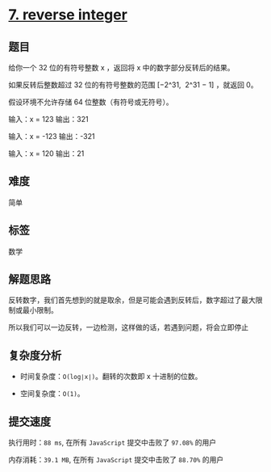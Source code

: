 # [7. reverse integer](https://leetcode-cn.com/problems/reverse-integer/)

## 题目

给你一个 32 位的有符号整数 x ，返回将 x 中的数字部分反转后的结果。

如果反转后整数超过 32 位的有符号整数的范围 [−2^31,  2^31 − 1] ，就返回 0。

假设环境不允许存储 64 位整数（有符号或无符号）。

输入：x = 123
输出：321

输入：x = -123
输出：-321

输入：x = 120
输出：21

## 难度

简单

## 标签

数学

## 解题思路

反转数字，我们首先想到的就是取余，但是可能会遇到反转后，数字超过了最大限制或最小限制。

所以我们可以一边反转，一边检测，这样做的话，若遇到问题，将会立即停止

## 复杂度分析

- 时间复杂度：`O(log∣x∣)`。翻转的次数即 x 十进制的位数。

- 空间复杂度：`O(1)`。

## 提交速度

执行用时：`88 ms`, 在所有 `JavaScript` 提交中击败了 `97.08%` 的用户

内存消耗：`39.1 MB`, 在所有 `JavaScript` 提交中击败了 `88.70%` 的用户
